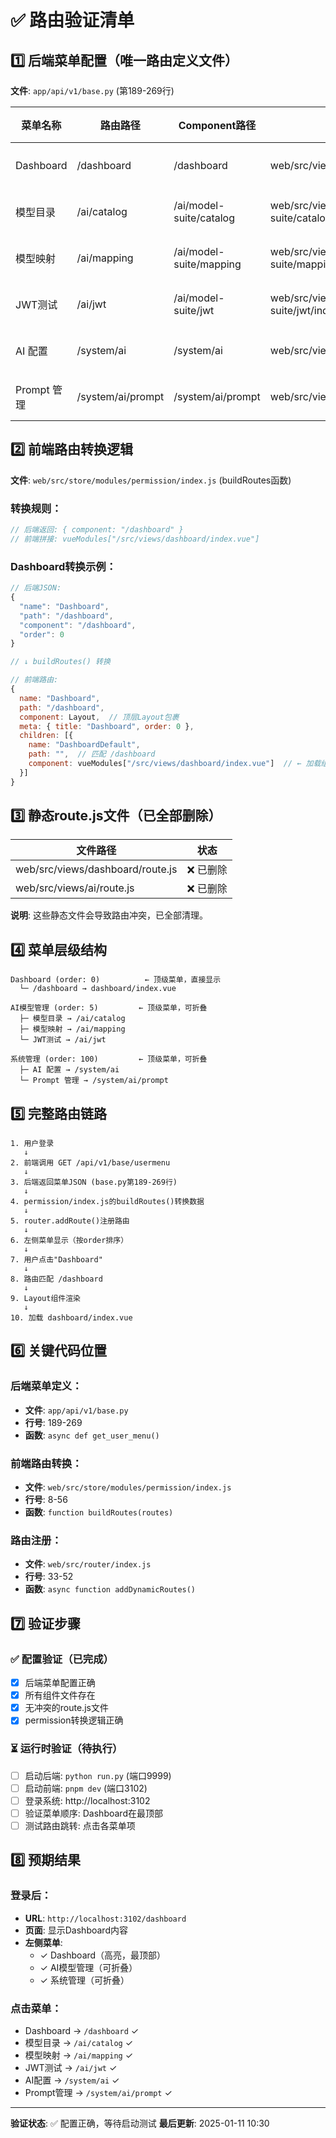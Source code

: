 # ✅ 路由验证清单

## 1️⃣ 后端菜单配置（唯一路由定义文件）
**文件**: `app/api/v1/base.py` (第189-269行)

| 菜单名称 | 路由路径 | Component路径 | 前端文件路径 | 状态 |
|---------|---------|--------------|-------------|------|
| Dashboard | /dashboard | /dashboard | web/src/views/dashboard/index.vue | ✅ 存在 |
| 模型目录 | /ai/catalog | /ai/model-suite/catalog | web/src/views/ai/model-suite/catalog/index.vue | ✅ 存在 |
| 模型映射 | /ai/mapping | /ai/model-suite/mapping | web/src/views/ai/model-suite/mapping/index.vue | ✅ 存在 |
| JWT测试 | /ai/jwt | /ai/model-suite/jwt | web/src/views/ai/model-suite/jwt/index.vue | ✅ 存在 |
| AI 配置 | /system/ai | /system/ai | web/src/views/system/ai/index.vue | ✅ 存在 |
| Prompt 管理 | /system/ai/prompt | /system/ai/prompt | web/src/views/system/ai/prompt/index.vue | ✅ 存在 |

## 2️⃣ 前端路由转换逻辑
**文件**: `web/src/store/modules/permission/index.js` (buildRoutes函数)

### 转换规则：
```javascript
// 后端返回: { component: "/dashboard" }
// 前端拼接: vueModules["/src/views/dashboard/index.vue"]
```

### Dashboard转换示例：
```javascript
// 后端JSON:
{
  "name": "Dashboard",
  "path": "/dashboard",
  "component": "/dashboard",
  "order": 0
}

// ↓ buildRoutes() 转换

// 前端路由:
{
  name: "Dashboard",
  path: "/dashboard",
  component: Layout,  // 顶层Layout包裹
  meta: { title: "Dashboard", order: 0 },
  children: [{
    name: "DashboardDefault",
    path: "",  // 匹配 /dashboard
    component: vueModules["/src/views/dashboard/index.vue"]  // ← 加载组件
  }]
}
```

## 3️⃣ 静态route.js文件（已全部删除）
| 文件路径 | 状态 |
|---------|------|
| web/src/views/dashboard/route.js | ❌ 已删除 |
| web/src/views/ai/route.js | ❌ 已删除 |

**说明**: 这些静态文件会导致路由冲突，已全部清理。

## 4️⃣ 菜单层级结构
```
Dashboard (order: 0)          ← 顶级菜单，直接显示
  └─ /dashboard → dashboard/index.vue

AI模型管理 (order: 5)         ← 顶级菜单，可折叠
  ├─ 模型目录 → /ai/catalog
  ├─ 模型映射 → /ai/mapping
  └─ JWT测试 → /ai/jwt

系统管理 (order: 100)         ← 顶级菜单，可折叠
  ├─ AI 配置 → /system/ai
  └─ Prompt 管理 → /system/ai/prompt
```

## 5️⃣ 完整路由链路

```
1. 用户登录
   ↓
2. 前端调用 GET /api/v1/base/usermenu
   ↓
3. 后端返回菜单JSON (base.py第189-269行)
   ↓
4. permission/index.js的buildRoutes()转换数据
   ↓
5. router.addRoute()注册路由
   ↓
6. 左侧菜单显示（按order排序）
   ↓
7. 用户点击"Dashboard"
   ↓
8. 路由匹配 /dashboard
   ↓
9. Layout组件渲染
   ↓
10. 加载 dashboard/index.vue
```

## 6️⃣ 关键代码位置

### 后端菜单定义：
- **文件**: `app/api/v1/base.py`
- **行号**: 189-269
- **函数**: `async def get_user_menu()`

### 前端路由转换：
- **文件**: `web/src/store/modules/permission/index.js`
- **行号**: 8-56
- **函数**: `function buildRoutes(routes)`

### 路由注册：
- **文件**: `web/src/router/index.js`
- **行号**: 33-52
- **函数**: `async function addDynamicRoutes()`

## 7️⃣ 验证步骤

### ✅ 配置验证（已完成）
- [x] 后端菜单配置正确
- [x] 所有组件文件存在
- [x] 无冲突的route.js文件
- [x] permission转换逻辑正确

### ⏳ 运行时验证（待执行）
- [ ] 启动后端: `python run.py` (端口9999)
- [ ] 启动前端: `pnpm dev` (端口3102)
- [ ] 登录系统: http://localhost:3102
- [ ] 验证菜单顺序: Dashboard在最顶部
- [ ] 测试路由跳转: 点击各菜单项

## 8️⃣ 预期结果

### 登录后：
- **URL**: `http://localhost:3102/dashboard`
- **页面**: 显示Dashboard内容
- **左侧菜单**: 
  - ✓ Dashboard（高亮，最顶部）
  - ✓ AI模型管理（可折叠）
  - ✓ 系统管理（可折叠）

### 点击菜单：
- Dashboard → `/dashboard` ✓
- 模型目录 → `/ai/catalog` ✓
- 模型映射 → `/ai/mapping` ✓
- JWT测试 → `/ai/jwt` ✓
- AI配置 → `/system/ai` ✓
- Prompt管理 → `/system/ai/prompt` ✓

---
**验证状态**: ✅ 配置正确，等待启动测试
**最后更新**: 2025-01-11 10:30
